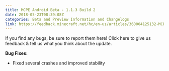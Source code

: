 ```yaml
---
title: MCPE Android Beta - 1.1.3 Build 2
date: 2018-05-23T08:39:08Z
categories: Beta and Preview Information and Changelogs
link: https://feedback.minecraft.net/hc/en-us/articles/360004125132-MCPE-Android-Beta-1-1-3-Build-2
---
```


If you find any bugs, be sure to report them here! Click here to give us feedback & tell us what you think about the update.

  
**Bug Fixes:**

- Fixed several crashes and improved stability

<div>

 

</div>
